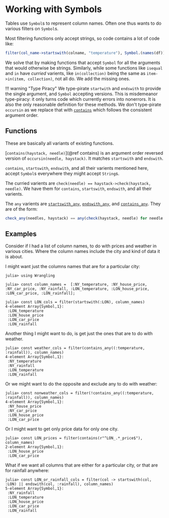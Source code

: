 # Working with Symbols

Tables use `Symbol`s to represent column names.
Often one thus wants to do various filters on `Symbol`s.

Most filtering functions only accept strings, so code contains a lot of code like:
```julia
filter(col_name->startswith(colname, "temperature"), Symbol.(names(df)))
```

We solve that by making functions that accept `Symbol` for all the arguments that would otherwise be strings.
Similarly, while some functions like `isequal` and `in` have _curried_ varients, like `in(collection)` being the same as `item->in(item, collection)`,
not all do.
We add the missing ones.


!!! warning "Type Piracy"
    We type-pirate `startwith` and `endswith` to provide the single argument, and `Symbol` accepting versions.
    This is misdemeanor type-piracy: it only turns code which currently errors into nonerrors.
    It is also the only reasonable definition for these methods.
    We don't type-pirate `occursin` as we replace that with [`contains`](@ref) which follows the consistent argument order.


## Functions
These are basically all variants of existing functions.

 [`contains(haystack, needle)`](@ref contains) is an argument order reversed version of `occursin(needle, haystack)`. It matches `startswith` and `endswith`.

`contains`, `startswith`, `endswith`, and all their varients mentioned here, accept `Symbol`s everywhere they might accept `String`s.

The curried varients are `check(needle) == haystack->check(haystack, needle)`.
We have them for `contains`, `startswith`, `endswith`, and all their varients.

The `any` varients are [`startswith_any`](@ref), [`endswith_any`](@ref),  and [`contains_any`](@ref).
They are of the form:
```julia
check_any(needles, haystack) == any(check(haystack, needle) for needle in needles)
```

## Examples

Consider if I had a list of column names, to do with prices and weather in various cities.
Where the column names include the city and kind of data it is about.

I might want just the columns names that are for a particular city:
```jldoctest symbol_searching
julia> using Wrangling

julia> const column_names =  [:NY_temperature, :NY_house_price, :NY_car_price, :NY_rainfall, :LON_temperature, :LON_house_price, :LON_car_price, :LON_rainfall];

julia> const LON_cols = filter(startswith(:LON), column_names)
4-element Array{Symbol,1}:
 :LON_temperature
 :LON_house_price
 :LON_car_price
 :LON_rainfall
```

Another thing I might want to do, is get just the ones that are to do with weather.

```jldoctest symbol_searching
julia> const weather_cols = filter(contains_any((:temperature, :rainfall)), column_names)
4-element Array{Symbol,1}:
 :NY_temperature
 :NY_rainfall
 :LON_temperature
 :LON_rainfall
```
Or we might want to do the opposite and exclude any to do with weather:
```jldoctest symbol_searching
julia> const nonweather_cols = filter(!contains_any((:temperature, :rainfall)), column_names)
4-element Array{Symbol,1}:
 :NY_house_price
 :NY_car_price
 :LON_house_price
 :LON_car_price
```

Or I might want to get only price data for only one city.
```jldoctest symbol_searching
julia> const LON_prices = filter(contains(r"^LON_.*_price$"), column_names)
2-element Array{Symbol,1}:
 :LON_house_price
 :LON_car_price
```


What if we want all columns that are either for a particular city, or that are for rainfall anywhere:
```jldoctest symbol_searching
julia> const LON_or_rainfall_cols = filter(col -> startswith(col, :LON) || endswith(col, :rainfall), column_names)
5-element Array{Symbol,1}:
 :NY_rainfall
 :LON_temperature
 :LON_house_price
 :LON_car_price
 :LON_rainfall
```
